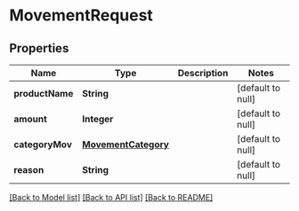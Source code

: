 # MovementRequest
## Properties

| Name | Type | Description | Notes |
|------------ | ------------- | ------------- | -------------|
| **productName** | **String** |  | [default to null] |
| **amount** | **Integer** |  | [default to null] |
| **categoryMov** | [**MovementCategory**](MovementCategory.md) |  | [default to null] |
| **reason** | **String** |  | [default to null] |

[[Back to Model list]](../README.md#documentation-for-models) [[Back to API list]](../README.md#documentation-for-api-endpoints) [[Back to README]](../README.md)


